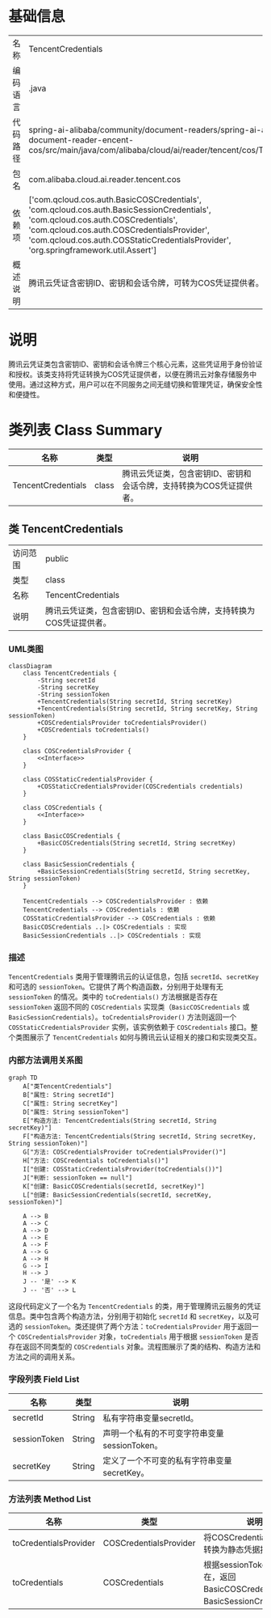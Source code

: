 # 基础信息

|      |      |
|------|------|
| 名称 | TencentCredentials |
| 编码语言 | .java |
| 代码路径 | spring-ai-alibaba/community/document-readers/spring-ai-alibaba-starter-document-reader-encent-cos/src/main/java/com/alibaba/cloud/ai/reader/tencent/cos/TencentCredentials.java |
| 包名 | com.alibaba.cloud.ai.reader.tencent.cos |
| 依赖项 | ['com.qcloud.cos.auth.BasicCOSCredentials', 'com.qcloud.cos.auth.BasicSessionCredentials', 'com.qcloud.cos.auth.COSCredentials', 'com.qcloud.cos.auth.COSCredentialsProvider', 'com.qcloud.cos.auth.COSStaticCredentialsProvider', 'org.springframework.util.Assert'] |
| 概述说明 | 腾讯云凭证含密钥ID、密钥和会话令牌，可转为COS凭证提供者。 |

# 说明

腾讯云凭证类包含密钥ID、密钥和会话令牌三个核心元素，这些凭证用于身份验证和授权。该类支持将凭证转换为COS凭证提供者，以便在腾讯云对象存储服务中使用。通过这种方式，用户可以在不同服务之间无缝切换和管理凭证，确保安全性和便捷性。

# 类列表 Class Summary

| 名称   | 类型  | 说明 |
|-------|------|-------------|
| TencentCredentials | class | 腾讯云凭证类，包含密钥ID、密钥和会话令牌，支持转换为COS凭证提供者。 |



## 类 TencentCredentials

|      |      |
|------|------|
| 访问范围 | public |
| 类型 | class |
| 名称 | TencentCredentials |
| 说明 | 腾讯云凭证类，包含密钥ID、密钥和会话令牌，支持转换为COS凭证提供者。 |


### UML类图

```mermaid
classDiagram
    class TencentCredentials {
        -String secretId
        -String secretKey
        -String sessionToken
        +TencentCredentials(String secretId, String secretKey)
        +TencentCredentials(String secretId, String secretKey, String sessionToken)
        +COSCredentialsProvider toCredentialsProvider()
        +COSCredentials toCredentials()
    }

    class COSCredentialsProvider {
        <<Interface>>
    }

    class COSStaticCredentialsProvider {
        +COSStaticCredentialsProvider(COSCredentials credentials)
    }

    class COSCredentials {
        <<Interface>>
    }

    class BasicCOSCredentials {
        +BasicCOSCredentials(String secretId, String secretKey)
    }

    class BasicSessionCredentials {
        +BasicSessionCredentials(String secretId, String secretKey, String sessionToken)
    }

    TencentCredentials --> COSCredentialsProvider : 依赖
    TencentCredentials --> COSCredentials : 依赖
    COSStaticCredentialsProvider --> COSCredentials : 依赖
    BasicCOSCredentials ..|> COSCredentials : 实现
    BasicSessionCredentials ..|> COSCredentials : 实现
```

### 描述
`TencentCredentials` 类用于管理腾讯云的认证信息，包括 `secretId`、`secretKey` 和可选的 `sessionToken`。它提供了两个构造函数，分别用于处理有无 `sessionToken` 的情况。类中的 `toCredentials()` 方法根据是否存在 `sessionToken` 返回不同的 `COSCredentials` 实现类（`BasicCOSCredentials` 或 `BasicSessionCredentials`）。`toCredentialsProvider()` 方法则返回一个 `COSStaticCredentialsProvider` 实例，该实例依赖于 `COSCredentials` 接口。整个类图展示了 `TencentCredentials` 如何与腾讯云认证相关的接口和实现类交互。


### 内部方法调用关系图

```mermaid
graph TD
    A["类TencentCredentials"]
    B["属性: String secretId"]
    C["属性: String secretKey"]
    D["属性: String sessionToken"]
    E["构造方法: TencentCredentials(String secretId, String secretKey)"]
    F["构造方法: TencentCredentials(String secretId, String secretKey, String sessionToken)"]
    G["方法: COSCredentialsProvider toCredentialsProvider()"]
    H["方法: COSCredentials toCredentials()"]
    I["创建: COSStaticCredentialsProvider(toCredentials())"]
    J["判断: sessionToken == null"]
    K["创建: BasicCOSCredentials(secretId, secretKey)"]
    L["创建: BasicSessionCredentials(secretId, secretKey, sessionToken)"]

    A --> B
    A --> C
    A --> D
    A --> E
    A --> F
    A --> G
    A --> H
    G --> I
    H --> J
    J -- '是' --> K
    J -- '否' --> L
```

这段代码定义了一个名为 `TencentCredentials` 的类，用于管理腾讯云服务的凭证信息。类中包含两个构造方法，分别用于初始化 `secretId` 和 `secretKey`，以及可选的 `sessionToken`。类还提供了两个方法：`toCredentialsProvider` 用于返回一个 `COSCredentialsProvider` 对象，`toCredentials` 用于根据 `sessionToken` 是否存在返回不同类型的 `COSCredentials` 对象。流程图展示了类的结构、构造方法和方法之间的调用关系。

### 字段列表 Field List

| 名称  | 类型  | 说明 |
|-------|-------|------|
| secretId | String | 私有字符串变量secretId。 |
| sessionToken | String | 声明一个私有的不可变字符串变量sessionToken。 |
| secretKey | String | 定义了一个不可变的私有字符串变量secretKey。 |

### 方法列表 Method List

| 名称  | 类型  | 说明 |
|-------|-------|------|
| toCredentialsProvider | COSCredentialsProvider | 将COSCredentialsProvider转换为静态凭据提供者。 |
| toCredentials | COSCredentials | 根据sessionToken是否存在，返回BasicCOSCredentials或BasicSessionCredentials。 |




